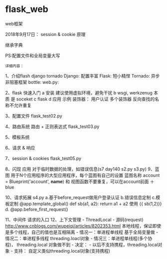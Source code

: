 # flask_web
web框架

2018年9月17日：
session & cookie 原理

继承字典

PS:配置文件和全局变量大写

`详细内容：`

1、介绍flash  django tornado
    Django: 配置丰富
    Flask: 短小精悍
    Tornado: 异步非阻塞框架
    bottle:
    web.py:
    
2、flask 快速入门
    a 安装
        建议使用虚拟环境，避免干扰
    b wsgi, werkzenug 本质 是 soceket
    c flask
    d 应用
        示例
        装饰器： 用户认证
        多个装饰器
        反向查找的名称不允许重复
    

3、配置文件
    flask_test02.py
    
4、路由系统
    路由 + 正则表达式  flask_test03.py
    
5、模板系统

6、请求 &  响应

7、session & cookies
    flask_test05.py
    
8、闪现
    应用 对于临时数据的处理，如错误信息(s7 day140 s2.py s3.py)
9、蓝图
    用于N个应用程序的大型应用程序，每个蓝图有自己的设置
    蓝图名称 account = Blueprint('account', __name__) 和 视图函数不要重复，可以在account前面 ＋ blue

10、请求拓展 s4.py
    a.基于before_request做用户登录认证
    b.错误信息定制
    c.模板定制
        @app.template_global()
        def sb(a1, a2):
            return a1 + a2
        使用 {{ sb(1,2)}}  
    d. @app.before_first_request()
      

11、中间件
    请求的入口
12、上下文管理
    - ThreadLocal
    - 源码(request)
    http://www.cnblogs.com/wupeiqi/articles/8202353.html
    本地线程，保证即使是多个线程，自己的值也是互相隔离
        - 情况一：单进程单线程 基于全局变量做
        - 情况二：单进程多线程 threading.loacl对象
        - 情况三：单进程单线程(多个协程)， threading.local 对象做不到
     - 决定：
        - 以后不支持携程，threading.local对象
        - 支持： 自定义类似threading.local对象(支持携程)
        
        
    
    
